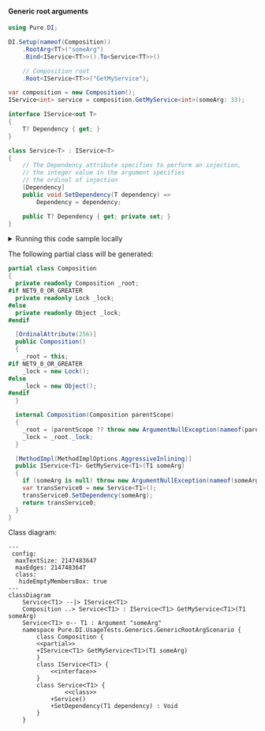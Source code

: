 #### Generic root arguments


```c#
using Pure.DI;

DI.Setup(nameof(Composition))
    .RootArg<TT>("someArg")
    .Bind<IService<TT>>().To<Service<TT>>()

    // Composition root
    .Root<IService<TT>>("GetMyService");

var composition = new Composition();
IService<int> service = composition.GetMyService<int>(someArg: 33);

interface IService<out T>
{
    T? Dependency { get; }
}

class Service<T> : IService<T>
{
    // The Dependency attribute specifies to perform an injection,
    // the integer value in the argument specifies
    // the ordinal of injection
    [Dependency]
    public void SetDependency(T dependency) =>
        Dependency = dependency;

    public T? Dependency { get; private set; }
}
```

<details>
<summary>Running this code sample locally</summary>

- Make sure you have the [.NET SDK 9.0](https://dotnet.microsoft.com/en-us/download/dotnet/9.0) or later is installed
```bash
dotnet --list-sdk
```
- Create a net9.0 (or later) console application
```bash
dotnet new console -n Sample
```
- Add reference to NuGet package
  - [Pure.DI](https://www.nuget.org/packages/Pure.DI)
```bash
dotnet add package Pure.DI
```
- Copy the example code into the _Program.cs_ file

You are ready to run the example 🚀
```bash
dotnet run
```

</details>

The following partial class will be generated:

```c#
partial class Composition
{
  private readonly Composition _root;
#if NET9_0_OR_GREATER
  private readonly Lock _lock;
#else
  private readonly Object _lock;
#endif

  [OrdinalAttribute(256)]
  public Composition()
  {
    _root = this;
#if NET9_0_OR_GREATER
    _lock = new Lock();
#else
    _lock = new Object();
#endif
  }

  internal Composition(Composition parentScope)
  {
    _root = (parentScope ?? throw new ArgumentNullException(nameof(parentScope)))._root;
    _lock = _root._lock;
  }

  [MethodImpl(MethodImplOptions.AggressiveInlining)]
  public IService<T1> GetMyService<T1>(T1 someArg)
  {
    if (someArg is null) throw new ArgumentNullException(nameof(someArg));
    var transService0 = new Service<T1>();
    transService0.SetDependency(someArg);
    return transService0;
  }
}
```

Class diagram:

```mermaid
---
 config:
  maxTextSize: 2147483647
  maxEdges: 2147483647
  class:
   hideEmptyMembersBox: true
---
classDiagram
	ServiceᐸT1ᐳ --|> IServiceᐸT1ᐳ
	Composition ..> ServiceᐸT1ᐳ : IServiceᐸT1ᐳ GetMyServiceᐸT1ᐳ(T1 someArg)
	ServiceᐸT1ᐳ o-- T1 : Argument "someArg"
	namespace Pure.DI.UsageTests.Generics.GenericRootArgScenario {
		class Composition {
		<<partial>>
		+IServiceᐸT1ᐳ GetMyServiceᐸT1ᐳ(T1 someArg)
		}
		class IServiceᐸT1ᐳ {
			<<interface>>
		}
		class ServiceᐸT1ᐳ {
				<<class>>
			+Service()
			+SetDependency(T1 dependency) : Void
		}
	}
```

